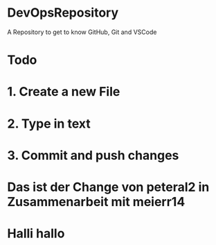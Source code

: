 # DevOpsRepository
A Repository to get to know GitHub, Git and VSCode

# Todo
# 1. Create a new File
# 2. Type in text
# 3. Commit and push changes



# Das ist der Change von peteral2 in Zusammenarbeit mit meierr14

# Halli hallo